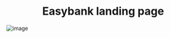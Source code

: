 **<h1 align='center'>Easybank landing page</h1>**
![image](https://github.com/hiofadlikaakbar/Easybank-landing-page/assets/89866871/0b961268-2550-41b9-b138-c2fa9cea4ad7)

